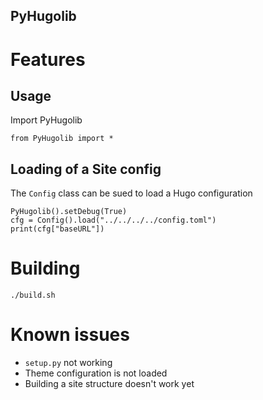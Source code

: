 PyHugolib
---------

# Features

## Usage

Import PyHugolib

```
from PyHugolib import *
```


## Loading of a Site config

The `Config` class can be sued to load a Hugo configuration

```
PyHugolib().setDebug(True)
cfg = Config().load("../../../../config.toml")
print(cfg["baseURL"])
```

# Building

```
./build.sh
```

# Known issues

* `setup.py` not working
* Theme configuration is not loaded
* Building a site structure doesn't work yet
